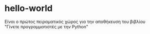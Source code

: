 # hello-world
Είναι ο πρώτος πειραματικός χώρος για την αποθήκευση του βιβλίου "Γίνετε προγραμματιστές με την Python"
